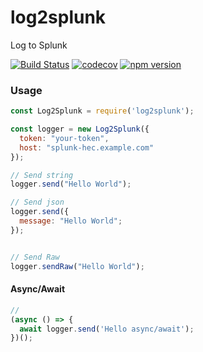 # log2splunk

Log to Splunk

[![Build Status](https://github.com/kunyan/log2splunk/workflows/Build/badge.svg)](https://github.com/kunyan/log2splunk/actions)
[![codecov](https://codecov.io/gh/kunyan/log2splunk/branch/main/graph/badge.svg?token=KFDF83NVCR)](https://codecov.io/gh/kunyan/log2splunk)
[![npm version](https://img.shields.io/npm/v/log2splunk)](https://www.npmjs.com/package/log2splunk)

### Usage

```js
const Log2Splunk = require('log2splunk');

const logger = new Log2Splunk({
  token: "your-token",
  host: "splunk-hec.example.com"
});

// Send string
logger.send("Hello World");

// Send json
logger.send({
  message: "Hello World";
});


// Send Raw
logger.sendRaw("Hello World");

```

#### Async/Await

```js
//
(async () => {
  await logger.send('Hello async/await');
})();
```
